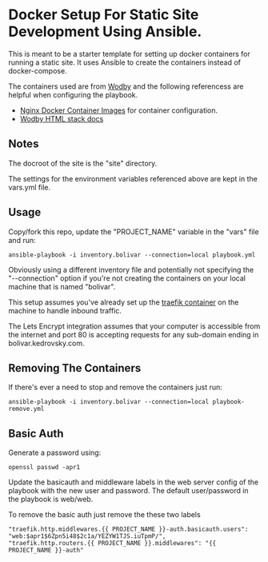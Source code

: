 # Docker Setup For Static Site Development Using Ansible.

This is meant to be a starter template for setting up docker containers for running a static site. It uses Ansible to create the containers instead of docker-compose.

The containers used are from [Wodby](https://wodby.com/) and the following referencess are helpful when configuring the playbook.

* [Nginx Docker Container Images](https://github.com/wodby/nginx) for container configuration.
* [Wodby HTML stack docs](https://wodby.com/docs/1.0/stacks/html/)

## Notes

The docroot of the site is the "site" directory.

The settings for the environment variables referenced above are kept in the vars.yml file.

## Usage

Copy/fork this repo, update the "PROJECT_NAME" variable in the "vars" file and run:

    ansible-playbook -i inventory.bolivar --connection=local playbook.yml

Obviously using a different inventory file and potentially not specifying the "--connection" option if you're not creating the containers on your local machine that is named "bolivar".

This setup assumes you've already set up the [traefik container](https://github.com/karlkedrovsky/traefik-ansible) on the machine to handle inbound traffic.

The Lets Encrypt integration assumes that your computer is accessible from the internet and port 80 is accepting requests for any sub-domain ending in bolivar.kedrovsky.com.

## Removing The Containers

If there's ever a need to stop and remove the containers just run:

    ansible-playbook -i inventory.bolivar --connection=local playbook-remove.yml

## Basic Auth

Generate a password using:

    openssl passwd -apr1

Update the basicauth and middleware labels in the web server config of the playbook with the new user and password. The default user/password in the playbook is web/web.

To remove the basic auth just remove the these two labels

    "traefik.http.middlewares.{{ PROJECT_NAME }}-auth.basicauth.users": "web:$apr1$6Zpn5i48$2c1a/YEZYW1TJS.iuTpmP/",
    "traefik.http.routers.{{ PROJECT_NAME }}.middlewares": "{{ PROJECT_NAME }}-auth"
